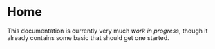 # Home

This documentation is currently very much *work in progress*, though it already contains some basic that should
get one started.




